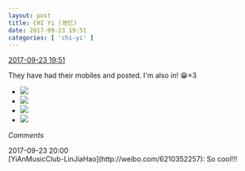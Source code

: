 ```yaml
---
layout: post
title: CHI Yi (池忆)
date: 2017-09-23 19:51
categories: [ 'chi-yi' ]
---
```


<div class="weibo-info">
  <a href="http://weibo.com/6117581836/FnaMDqn5t">2017-09-23 19:51</a>
</div>

They have had their mobiles and posted. I'm also in! :grin:×3

<!-- more -->

<ul class="weibo-pic-list-2">
  <li class="weibo-pic">
    <a href="http://wx2.sinaimg.cn/mw690/006G0KuMgy1fjtqnbanvcj30k00qowh7.jpg"><img src="//wx2.sinaimg.cn/thumb150/006G0KuMgy1fjtqnbanvcj30k00qowh7.jpg" /></a>
  </li>
  <li class="weibo-pic">
    <a href="http://wx4.sinaimg.cn/mw690/006G0KuMgy1fjtqnbyx3vj30qo0zk3zn.jpg"><img src="//wx4.sinaimg.cn/thumb150/006G0KuMgy1fjtqnbyx3vj30qo0zk3zn.jpg" /></a>
  </li>
  <li class="weibo-pic">
    <a href="http://wx1.sinaimg.cn/mw690/006G0KuMgy1fjtqncvngpj30k00qojtw.jpg"><img src="//wx1.sinaimg.cn/thumb150/006G0KuMgy1fjtqncvngpj30k00qojtw.jpg" /></a>
  </li>
  <li class="weibo-pic">
    <a href="http://wx3.sinaimg.cn/mw690/006G0KuMgy1fjtqndrxl7j30k00qotb2.jpg"><img src="//wx3.sinaimg.cn/thumb150/006G0KuMgy1fjtqndrxl7j30k00qotb2.jpg" /></a>
  </li>
</ul>

*Comments*

<div class="weibo-info">2017-09-23 20:00</div>
[YiAnMusicClub-LinJiaHao](http://weibo.com/6210352257): So cool!!!
